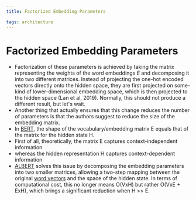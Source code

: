 ```yaml
---
title: Factorized Embedding Parameters

tags: architecture 
---
```


# Factorized Embedding Parameters
- Factorization of these parameters is achieved by taking the matrix representing the weights of the word embeddings $E$ and decomposing it into two different matrices. Instead of projecting the one-hot encoded vectors directly onto the hidden space, they are first projected on some-kind of lower-dimensional embedding space, which is then projected to the hidden space (Lan et al, 2019). Normally, this should not produce a different result, but let's wait.
- Another thing that actually ensures that this change reduces the number of parameters is that the authors suggest to reduce the size of the embedding matrix.
- In [BERT](BERT.md), the shape of the vocabulary/embedding matrix E equals that of the matrix for the hidden state H.
- First of all, theoretically, the matrix E captures context-independent information
- whereas the hidden representation H captures context-dependent information
- [ALBERT](ALBERT.md) solves this issue by decomposing the embedding parameters into two smaller matrices, allowing a two-step mapping between the original [word vectors](Word%20Vectors.md) and the space of the hidden state. In terms of computational cost, this no longer means $\text{O(VxH)}$ but rather $\text{O(VxE + ExH)}$, which brings a significant reduction when $\text{H >> E}$.














